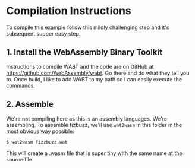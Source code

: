 # Compilation Instructions

To compile this example follow this mildly challenging step and it's subsequent supper easy step.

## 1. Install the WebAssembly Binary Toolkit

Instructions to compile WABT and the code are on GitHub at https://github.com/WebAssembly/wabt. Go there and do what they tell you to. Once build, I like to add WABT to my path so I can easily execute the commands.

## 2. Assemble

We're not compiling here as this is an assembly languages. We're assembling. To assemble fizbuzz, we'll use `wat2wasm` in this folder in the most obvious way possible:

    $ wat2wasm fizzbuzz.wat

This will create a .wasm file that is super tiny with the same name at the source file.
